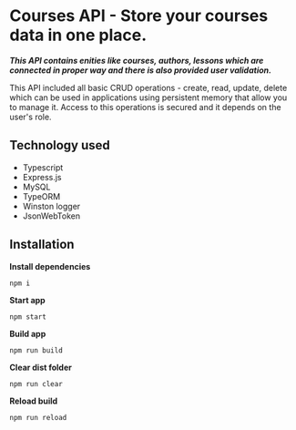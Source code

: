 # Courses API - Store your courses data in one place.

**_This API contains enities like courses, authors, lessons which are connected in proper way and there is also provided user validation._**

This API included all basic CRUD operations - create, read, update, delete which can be used in applications
using persistent memory that allow you to manage it. Access to this operations is secured and it depends on the user's role.

## Technology used

-   Typescript
-   Express.js
-   MySQL
-   TypeORM
-   Winston logger
-   JsonWebToken

## Installation

**Install dependencies**
```
npm i
```

**Start app**
```
npm start
```

**Build app**
```
npm run build
```

**Clear dist folder**
```
npm run clear
```

**Reload build**
```
npm run reload
```